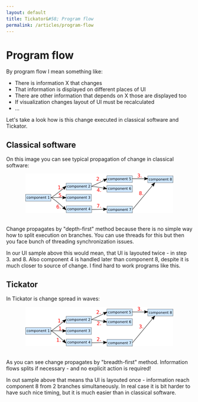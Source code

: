 ```yaml
---
layout: default
title: Tickator&#58; Program flow
permalink: /articles/program-flow
---
```


Program flow
============

By program flow I mean something like:

*   There is information X that changes
*   That information is displayed on different places of UI
*   There are other information that depends on X those are displayed too
*   If visualization changes layout of UI must be recalculated
*   ...

Let's take a look how is this change executed in classical software and Tickator.

Classical software
------------------

On this image you can see typical propagation of change in classical software:

<center>
  <img src="/img/classic-flow.png"/>
</center>
<br/>

Change propagates by "depth-first" method because there is no simple way how to split execution on branches. You can use threads for this but then you face bunch of threading synchronization issues.

In our UI sample above this would mean, that UI is layouted twice - in step 3. and 8. Also component 4 is handled later than component 8, despite it is much closer to source of change. I find hard to work programs like this.

Tickator
--------

In Tickator is change spread in waves:

<center>
  <img src="/img/ticklet-flow.png"/>
</center>
<br/>

As you can see change propagates by "breadth-first" method. Information flows splits if necessary - and no explicit action is required!

In out sample above that means tha UI is layouted once - information reach component 8 from 2 branches simultaneously. In real case it is bit harder to have such nice timing, but it is much easier than in classical software.
